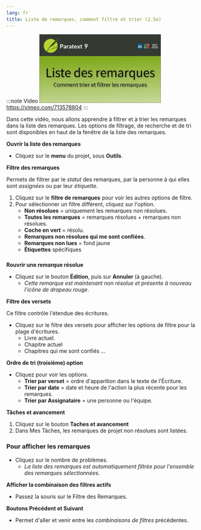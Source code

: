 ```yaml
---
lang: fr
title: Liste de remarques, comment filtre et trier (2.5e)
---
```

:::note Video
[![ ](../../media/2.5e.png)](https://vimeo.com/713578804)  
https://vimeo.com/713578804
:::

Dans cette vidéo, nous allons apprendre à filtrer et à trier les remarques dans la liste des remarques. Les options de filtrage, de recherche et de tri sont disponibles en haut de la fenêtre de la liste des remarques.

**Ouvrir la liste des remarques**

-  Cliquez sur le **menu** du projet, sous **Outils**.

**Filtre des remarques**

Permets de filtrer par le *statut* des remarques, par la personne à qui elles sont *assignées* ou par leur *étiquette*.

1.  Cliquez sur le **filtre de remarques** pour voir les autres options de filtre.
1.  Pour sélectionner un filtre différent, cliquez sur l'option.
     -  **Non résolues** = uniquement les remarques non résolues.
     -  **Toutes les remarques** = remarques résolues + remarques non résolues.
     -  **Coche en vert** = résolu.
     -  **Remarques non résolues qui me sont confiées**.
     -  **Remarques non lues** = fond jaune
     -  **Étiquettes** spécifiques

#####  

**Rouvrir une remarque résolue**

-  Cliquez sur le bouton **Édition**, puis sur **Annuler** (à gauche).
    -  *Cette remarque est maintenant non résolue et présente à nouveau l'icône de drapeau rouge*.

**Filtre des versets**

Ce filtre contrôle l'étendue des écritures.

-  Cliquez sur le filtre des versets pour afficher les options de filtre pour la plage d'écritures.
    -  Livre actuel.
    -  Chapitre actuel
    -  Chapitres qui me sont confiés …

**Ordre de tri (troisième) option**

-  Cliquez pour voir les options.
    -  **Trier par verset** = ordre d'apparition dans le texte de l'Écriture.
    -  **Trier par date** = date et heure de l'action la plus récente pour les remarques.
    -  **Trier par Assignataire** = une personne ou l'équipe.



**Tâches et avancement**

1.  Cliquez sur le bouton **Taches et avancement**
1.  Dans Mes Tâches, les remarques de projet non résolues sont listées.

#####  

### Pour afficher les remarques

-  Cliquez sur le nombre de problèmes.
   -  *La liste des remarques est automatiquement filtrée pour l'ensemble des remarques sélectionnées*.

**Afficher la combinaison des filtres actifs**

-  Passez la souris sur le Filtre des Remarques.

**Boutons Précédent et Suivant**

-  Permet d'aller et venir entre les *combinaisons de filtres* précédentes.

